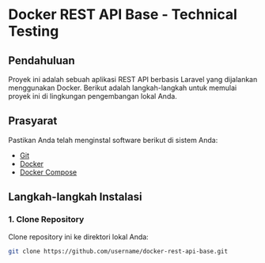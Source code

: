 # Docker REST API Base - Technical Testing

## Pendahuluan
Proyek ini adalah sebuah aplikasi REST API berbasis Laravel yang dijalankan menggunakan Docker. Berikut adalah langkah-langkah untuk memulai proyek ini di lingkungan pengembangan lokal Anda.

## Prasyarat
Pastikan Anda telah menginstal software berikut di sistem Anda:
- [Git](https://git-scm.com/)
- [Docker](https://www.docker.com/)
- [Docker Compose](https://docs.docker.com/compose/install/)

## Langkah-langkah Instalasi

### 1. Clone Repository
Clone repository ini ke direktori lokal Anda:
```bash
git clone https://github.com/username/docker-rest-api-base.git
